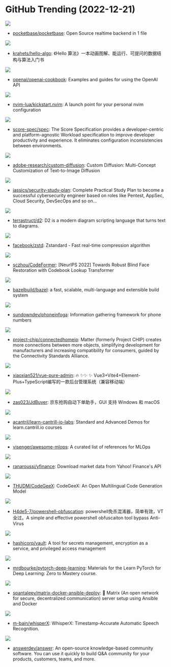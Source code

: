 # GitHub Trending (2022-12-21)

![](https://img.shields.io/badge/Go-New%20159-green?style=flat-square&logo=appveyor)
- [pocketbase/pocketbase](https://github.com/pocketbase/pocketbase): Open Source realtime backend in 1 file

![](https://img.shields.io/badge/Java-New%20390-green?style=flat-square&logo=appveyor)
- [krahets/hello-algo](https://github.com/krahets/hello-algo): 《Hello 算法》一本动画图解、能运行、可提问的数据结构与算法入门书

![](https://img.shields.io/badge/Python-New%20625-green?style=flat-square&logo=appveyor)
- [openai/openai-cookbook](https://github.com/openai/openai-cookbook): Examples and guides for using the OpenAI API

![](https://img.shields.io/badge/Lua-New%20260-green?style=flat-square&logo=appveyor)
- [nvim-lua/kickstart.nvim](https://github.com/nvim-lua/kickstart.nvim): A launch point for your personal nvim configuration

![](https://img.shields.io/badge/none-New%20381-green?style=flat-square&logo=appveyor)
- [score-spec/spec](https://github.com/score-spec/spec): The Score Specification provides a developer-centric and platform-agnostic Workload specification to improve developer productivity and experience. It eliminates configuration inconsistencies between environments.

![](https://img.shields.io/badge/Python-New%2042-green?style=flat-square&logo=appveyor)
- [adobe-research/custom-diffusion](https://github.com/adobe-research/custom-diffusion): Custom Diffusion: Multi-Concept Customization of Text-to-Image Diffusion

![](https://img.shields.io/badge/none-New%20274-green?style=flat-square&logo=appveyor)
- [jassics/security-study-plan](https://github.com/jassics/security-study-plan): Complete Practical Study Plan to become a successful cybersecurity engineer based on roles like Pentest, AppSec, Cloud Security, DevSecOps and so on...

![](https://img.shields.io/badge/Go-New%20194-green?style=flat-square&logo=appveyor)
- [terrastruct/d2](https://github.com/terrastruct/d2): D2 is a modern diagram scripting language that turns text to diagrams.

![](https://img.shields.io/badge/C-New%20182-green?style=flat-square&logo=appveyor)
- [facebook/zstd](https://github.com/facebook/zstd): Zstandard - Fast real-time compression algorithm

![](https://img.shields.io/badge/Python-New%2015-green?style=flat-square&logo=appveyor)
- [sczhou/CodeFormer](https://github.com/sczhou/CodeFormer): [NeurIPS 2022] Towards Robust Blind Face Restoration with Codebook Lookup Transformer

![](https://img.shields.io/badge/Java-New%2010-green?style=flat-square&logo=appveyor)
- [bazelbuild/bazel](https://github.com/bazelbuild/bazel): a fast, scalable, multi-language and extensible build system

![](https://img.shields.io/badge/Go-New%2042-green?style=flat-square&logo=appveyor)
- [sundowndev/phoneinfoga](https://github.com/sundowndev/phoneinfoga): Information gathering framework for phone numbers

![](https://img.shields.io/badge/C%2B%2B-New%2010-green?style=flat-square&logo=appveyor)
- [project-chip/connectedhomeip](https://github.com/project-chip/connectedhomeip): Matter (formerly Project CHIP) creates more connections between more objects, simplifying development for manufacturers and increasing compatibility for consumers, guided by the Connectivity Standards Alliance.

![](https://img.shields.io/badge/Vue-New%20110-green?style=flat-square&logo=appveyor)
- [xiaoxian521/vue-pure-admin](https://github.com/xiaoxian521/vue-pure-admin): 🔥 ✨✨ ✨ Vue3+Vite4+Element-Plus+TypeScript编写的一款后台管理系统（兼容移动端）

![](https://img.shields.io/badge/Python-New%20198-green?style=flat-square&logo=appveyor)
- [zas023/JdBuyer](https://github.com/zas023/JdBuyer): 京东抢购自动下单助手，GUI 支持 Windows 和 macOS

![](https://img.shields.io/badge/Python-New%2021-green?style=flat-square&logo=appveyor)
- [acantril/learn-cantrill-io-labs](https://github.com/acantril/learn-cantrill-io-labs): Standard and Advanced Demos for learn.cantrill.io courses

![](https://img.shields.io/badge/none-New%2026-green?style=flat-square&logo=appveyor)
- [visenger/awesome-mlops](https://github.com/visenger/awesome-mlops): A curated list of references for MLOps

![](https://img.shields.io/badge/Python-New%2039-green?style=flat-square&logo=appveyor)
- [ranaroussi/yfinance](https://github.com/ranaroussi/yfinance): Download market data from Yahoo! Finance's API

![](https://img.shields.io/badge/Python-New%2080-green?style=flat-square&logo=appveyor)
- [THUDM/CodeGeeX](https://github.com/THUDM/CodeGeeX): CodeGeeX: An Open Multilingual Code Generation Model

![](https://img.shields.io/badge/PowerShell-New%2077-green?style=flat-square&logo=appveyor)
- [H4de5-7/powershell-obfuscation](https://github.com/H4de5-7/powershell-obfuscation): powershell免杀混淆器，简单有效，VT全过。A simple and effective powershell obfuscaiton tool bypass Anti-Virus

![](https://img.shields.io/badge/Go-New%209-green?style=flat-square&logo=appveyor)
- [hashicorp/vault](https://github.com/hashicorp/vault): A tool for secrets management, encryption as a service, and privileged access management

![](https://img.shields.io/badge/Jupyter%20Notebook-New%2048-green?style=flat-square&logo=appveyor)
- [mrdbourke/pytorch-deep-learning](https://github.com/mrdbourke/pytorch-deep-learning): Materials for the Learn PyTorch for Deep Learning: Zero to Mastery course.

![](https://img.shields.io/badge/Jinja-New%208-green?style=flat-square&logo=appveyor)
- [spantaleev/matrix-docker-ansible-deploy](https://github.com/spantaleev/matrix-docker-ansible-deploy): 🐳 Matrix (An open network for secure, decentralized communication) server setup using Ansible and Docker

![](https://img.shields.io/badge/Python-New%2047-green?style=flat-square&logo=appveyor)
- [m-bain/whisperX](https://github.com/m-bain/whisperX): WhisperX: Timestamp-Accurate Automatic Speech Recognition.

![](https://img.shields.io/badge/Go-New%2056-green?style=flat-square&logo=appveyor)
- [answerdev/answer](https://github.com/answerdev/answer): An open-source knowledge-based community software. You can use it quickly to build Q&A community for your products, customers, teams, and more.

